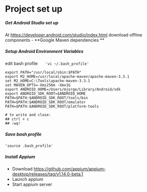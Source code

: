 # Project set up

##### Get Android Studio set up
At https://developer.android.com/studio/index.html 
	download 	offline components - 	**Google Maven dependencies **

##### Setup Android Environment Variables
edit bash profile
`	'vi ~/.bash_profile'`

	export PATH="/usr/local/sbin:$PATH"
	export M2_HOME=/usr/local/apache-maven/apache-maven-3.3.1
	set M2_HOME=C:\Tools\apache-maven-3.3.1
	set MAVEN_OPTS=-Xms256m -Xmx1G
	export ANDROID_HOME=/Users/mjorge/Library/Android/sdk
	export ANDROID_SDK_ROOT=$ANDROID_HOME
	PATH=$PATH:$ANDROID_SDK_ROOT/tools/bin
	PATH=$PATH:$ANDROID_SDK_ROOT/emulator
	PATH=$PATH:$ANDROID_SDK_ROOT/platform-tools

	# to write and close: 	
	## ctrl + c
	## :wq!

##### Save bash profile
	'source .bash_profile'

##### Install Appium
- Download https://github.com/appium/appium-desktop/releases/tag/v1.14.0-beta.1
- Launch appium
- Start appium server

